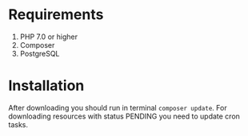 # Requirements
1. PHP 7.0 or higher
1. Composer
1. PostgreSQL

# Installation
After downloading you should run in terminal `composer update`.
For downloading resources with status PENDING you need to update cron tasks.